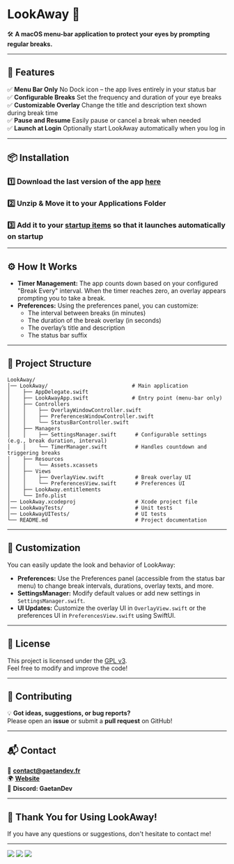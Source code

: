 # **LookAway** 🚀  
🛠️ **A macOS menu-bar application to protect your eyes by prompting regular breaks.**

---

## **📌 Features**
✅ **Menu Bar Only** No Dock icon – the app lives entirely in your status bar  
✅ **Configurable Breaks** Set the frequency and duration of your eye breaks  
✅ **Customizable Overlay** Change the title and description text shown during break time  
✅ **Pause and Resume** Easily pause or cancel a break when needed  
✅ **Launch at Login** Optionally start LookAway automatically when you log in


---

## **📦 Installation**
### **1️⃣ Download the last version of the app [here](https://github.com/GaetanOff/LookAway/releases)**

### **2️⃣ Unzip & Move it to your Applications Folder**

### **3️⃣ Add it to your [startup items](https://support.apple.com/en-gb/guide/mac-help/mh15189/mac) so that it launches automatically on startup**

---

## **⚙️ How It Works**
- **Timer Management:** The app counts down based on your configured "Break Every" interval. When the timer reaches zero, an overlay appears prompting you to take a break.
- **Preferences:** Using the preferences panel, you can customize:
  - The interval between breaks (in minutes)
  - The duration of the break overlay (in seconds)
  - The overlay’s title and description
  - The status bar suffix

---

## **📂 Project Structure**
```
LookAway/
│── LookAway/                           # Main application
│    ├── AppDelegate.swift
│    ├── LookAwayApp.swift              # Entry point (menu-bar only)
│    ├── Controllers
│    │    ├── OverlayWindowController.swift
│    │    ├── PreferencesWindowController.swift
│    │    └── StatusBarController.swift
│    ├── Managers
│    │    ├── SettingsManager.swift      # Configurable settings (e.g., break duration, interval)
│    │    └── TimerManager.swift         # Handles countdown and triggering breaks
│    ├── Resources
│    │    └── Assets.xcassets
│    ├── Views
│    │    ├── OverlayView.swift          # Break overlay UI
│    │    └── PreferencesView.swift      # Preferences UI
│    ├── LookAway.entitlements
│    └── Info.plist
│── LookAway.xcodeproj                   # Xcode project file
│── LookAwayTests/                       # Unit tests
│── LookAwayUITests/                     # UI tests
└── README.md                            # Project documentation
```

---

## **📝 Customization**
You can easily update the look and behavior of LookAway:
- **Preferences:** Use the Preferences panel (accessible from the status bar menu) to change break intervals, durations, overlay texts, and more.
- **SettingsManager:** Modify default values or add new settings in `SettingsManager.swift`.
- **UI Updates:** Customize the overlay UI in `OverlayView.swift` or the preferences UI in `PreferencesView.swift` using SwiftUI.

---

## **📝 License**
This project is licensed under the [GPL v3](https://www.gnu.org/licenses/gpl-3.0.en.html).  
Feel free to modify and improve the code!

---

## **🙌 Contributing**
💡 **Got ideas, suggestions, or bug reports?**  
Please open an **issue** or submit a **pull request** on GitHub!

---

## **📬 Contact**
📧 **contact@gaetandev.fr**  
🌍 **[Website](https://gaetandev.fr)**  
💬 **Discord: GaetanDev**

---

## **🎉 Thank You for Using LookAway!**
If you have any questions or suggestions, don't hesitate to contact me!


--- 

<img src="https://cdn.gaetandev.fr/lookaway/Break.png" />
<img src="https://cdn.gaetandev.fr/lookaway/StatusBar-3.png" />
<img src="https://cdn.gaetandev.fr/lookaway/Settings-2.png" />
